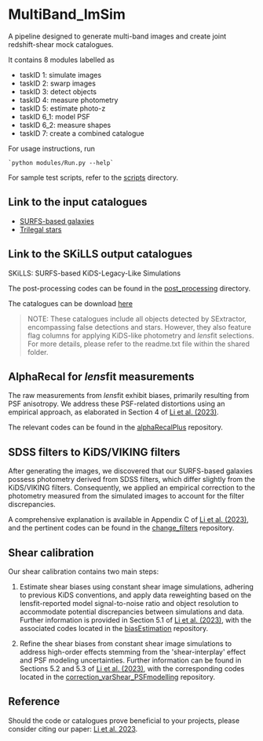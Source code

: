 # MultiBand_ImSim

A pipeline designed to generate multi-band images and create joint redshift-shear mock catalogues.

It contains 8 modules labelled as

- taskID 1: simulate images
- taskID 2: swarp images
- taskID 3: detect objects
- taskID 4: measure photometry
- taskID 5: estimate photo-z
- taskID 6_1: model PSF
- taskID 6_2: measure shapes
- taskID 7: create a combined catalogue

For usage instructions, run

    `python modules/Run.py --help`

For sample test scripts, refer to the [scripts](https://github.com/KiDS-WL/MultiBand_ImSim/tree/main/scripts) directory.

## Link to the input catalogues

* [SURFS-based galaxies](https://surfdrive.surf.nl/files/index.php/s/uegK5tc15TbWib7)
* [Trilegal stars](https://surfdrive.surf.nl/files/index.php/s/dMsqnkeEUFSSLHE)

## Link to the SKiLLS output catalogues

SKiLLS: SURFS-based KiDS-Legacy-Like Simulations

The post-processing codes can be found in the [post_processing](https://github.com/KiDS-WL/MultiBand_ImSim/tree/main/post_processing) directory.

The catalogues can be download [here](https://surfdrive.surf.nl/files/index.php/s/iSvDmHQJjDa0ewG)

> NOTE: These catalogues include all objects detected by SExtractor, encompassing false detections and stars. However, they also feature flag columns for applying KiDS-like photometry and *lens*fit selections. For more details, please refer to the readme.txt file within the shared folder.

## AlphaRecal for *lens*fit measurements

The raw measurements from *lens*fit exhibit biases, primarily resulting from PSF anisotropy. We address these PSF-related distortions using an empirical approach, as elaborated in Section 4 of [Li et al. (2023)](https://ui.adsabs.harvard.edu/abs/2023A%26A...670A.100L/abstract).

The relevant codes can be found in the [alphaRecalPlus](https://github.com/KiDS-WL/MultiBand_ImSim/tree/main/alphaRecalPlus) repository.

## SDSS filters to KiDS/VIKING filters

After generating the images, we discovered that our SURFS-based galaxies possess photometry derived from SDSS filters, which differ slightly from the KiDS/VIKING filters. Consequently, we applied an empirical correction to the photometry measured from the simulated images to account for the filter discrepancies.

A comprehensive explanation is available in Appendix C of [Li et al. (2023)](https://ui.adsabs.harvard.edu/abs/2023A%26A...670A.100L/abstract), and the pertinent codes can be found in the [change_filters](https://github.com/KiDS-WL/MultiBand_ImSim/tree/main/change_filters) repository.

## Shear calibration 

Our shear calibration contains two main steps: 

1. Estimate shear biases using constant shear image simulations, adhering to previous KiDS conventions, and apply data reweighting based on the lensfit-reported model signal-to-noise ratio and object resolution to accommodate potential discrepancies between simulations and data. Further information is provided in Section 5.1 of [Li et al. (2023)](https://ui.adsabs.harvard.edu/abs/2023A%26A...670A.100L/abstract), with the associated codes located in the [biasEstimation](https://github.com/KiDS-WL/MultiBand_ImSim/tree/main/biasEstimation) repository.

2. Refine the shear biases from constant shear image simulations to address high-order effects stemming from the 'shear-interplay' effect and PSF modeling uncertainties. Further information can be found in Sections 5.2 and 5.3 of [Li et al. (2023)](https://ui.adsabs.harvard.edu/abs/2023A%26A...670A.100L/abstract), with the corresponding codes located in the [correction_varShear_PSFmodelling](https://github.com/KiDS-WL/MultiBand_ImSim/tree/main/correction_varShear_PSFmodelling) repository.

## Reference

Should the code or catalogues prove beneficial to your projects, please consider citing our paper: [Li et al. 2023](https://ui.adsabs.harvard.edu/abs/2023A%26A...670A.100L/abstract).